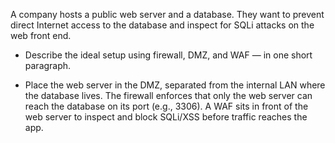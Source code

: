 A company hosts a public web server and a database. They want to prevent direct Internet access to the database and inspect for SQLi attacks on the web front end.
- Describe the ideal setup using firewall, DMZ, and WAF — in one short paragraph.

- Place the web server in the DMZ, separated from the internal LAN where the database lives. The firewall enforces that only the web server can reach the database on its port (e.g., 3306). A WAF sits in front of the web server to inspect and block SQLi/XSS before traffic reaches the app.